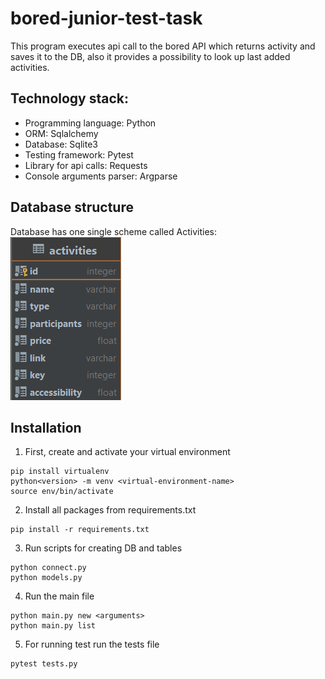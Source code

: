 # bored-junior-test-task
This program executes api call to the bored API which returns activity and saves it to the DB, also
it provides a possibility to look up last added activities.

## Technology stack:
- Programming language: Python
- ORM: Sqlalchemy
- Database: Sqlite3
- Testing framework: Pytest
- Library for api calls: Requests
- Console arguments parser: Argparse

## Database structure
Database has one single scheme called Activities:
![img.png](img.png)

## Installation
1. First, create and activate your virtual environment
```
pip install virtualenv
python<version> -m venv <virtual-environment-name>
source env/bin/activate
```
2. Install all packages from requirements.txt
```
pip install -r requirements.txt
```
3. Run scripts for creating DB and tables
```
python connect.py
python models.py
```
4. Run the main file
```
python main.py new <arguments>
python main.py list
```
5. For running test run the tests file
```
pytest tests.py
```